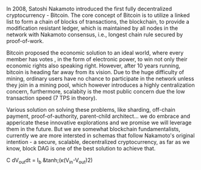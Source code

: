 In 2008, Satoshi Nakamoto introduced the first fully decentralized cryptocurrency - Bitcoin. The core concept of Bitcoin is to utilize a linked list  to form a chain of blocks of transactions, the blockchain, to provide a modification resistant ledger, which is maintained by all nodes in the network with Nakamoto consensus, i.e., longest chain rule secured by proof-of-work. 

Bitcoin proposed the economic  solution to an ideal world, where every member has votes , in the form of electronic power, to win not only their economic rights also speaking right. However, after 10 years running, bitcoin is heading far away from its vision. Due to the huge difficulty of mining, ordinary users have no chance to participate in the network unless they join in a mining pool, which however introduces  a highly  centralization concern,   furthermore, scalabity is the most public concern due the low transaction speed (7 TPS in theory).

Various solution on solving these problems, like sharding, off-chain payment, proof-of-authority, parent-child architect... we do embrace and appericate these innovative explorations and we promise we will leverage them in the future. But we are somewhat blockchain  fundamentalists, currently we are more intersted in schemas that follow Nakamoto's   original intention - a secure, scalable, decentralized cryptocurrency, as far as we know, block DAG is one of the best solution to achieve that.

C <box>dV<sub>out</sub><over>dt</box> = I<sub>b</sub>
	&tanh;(<box>κ(V<sub>in</sub>-V<sub>out</sub>)<over>2</box>)
